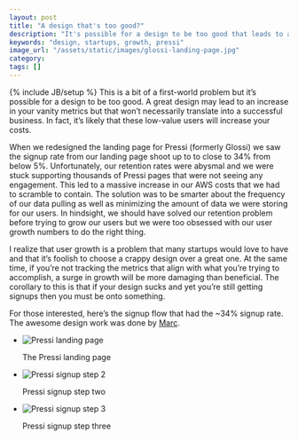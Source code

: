 ```yaml
---
layout: post
title: "A design that's too good?"
description: "It's possible for a design to be too good that leads to a boost in vanity metrics. We saw this happening with Pressi which caused us to do a bunch of adhoc work to deal with the growth."
keywords: "design, startups, growth, pressi"
image_url: "/assets/static/images/glossi-landing-page.jpg"
category:
tags: []
---
```

{% include JB/setup %}
This is a bit of a first-world problem but it’s possible for a design to be too good. A great design may lead to an increase in your vanity metrics but that won’t necessarily translate into a successful business. In fact, it’s likely that these low-value users will increase your costs.

When we redesigned the landing page for Pressi (formerly Glossi) we saw the signup rate from our landing page shoot up to to close to 34% from below 5%. Unfortunately, our retention rates were abysmal and we were stuck supporting thousands of Pressi pages that were not seeing any engagement. This led to a massive increase in our AWS costs that we had to scramble to contain. The solution was to be smarter about the frequency of our data pulling as well as minimizing the amount of data we were storing for our users. In hindsight, we should have solved our retention problem before trying to grow our users but we were too obsessed with our user growth numbers to do the right thing.

I realize that user growth is a problem that many startups would love to have and that it’s foolish to choose a crappy design over a great one. At the same time, if you’re not tracking the metrics that align with what you’re trying to accomplish, a surge in growth will be more damaging than beneficial. The corollary to this is that if your design sucks and yet you’re still getting signups then you must be onto something.

For those interested, here’s the signup flow that had the ~34% signup rate. The awesome design work was done by <a href="http://marcschaffnergurney.com/" target="_blank">Marc</a>.


<ul class="thumbnails">
  <li class="span7">
    <div class="thumbnail">
        <img src="{{ IMG_PATH }}glossi-landing-page.jpg" alt="Pressi landing page" />
        <p>The Pressi landing page</p>
    </div>
  </li>

  <li class="span7">
    <div class="thumbnail">
        <img src="{{ IMG_PATH }}glossi-onboarding-step-2.jpg" alt="Pressi signup step 2" />
        <p>Pressi signup step two</p>
    </div>
  </li>

  <li class="span7">
    <div class="thumbnail">
        <img src="{{ IMG_PATH }}glossi-onboarding-step-2.jpg" alt="Pressi signup step 3" />
        <p>Pressi signup step three</p>
    </div>
  </li>
</ul>